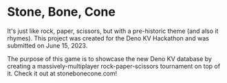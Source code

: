 # Stone, Bone, Cone

It's just like rock, paper, scissors, but with a pre-historic theme (and also it
rhymes). This project was created for the Deno KV Hackathon and was submitted on
June 15, 2023.

The purpose of this game is to showcase the new Deno KV database by creating a
massively-multiplayer rock-paper-scissors tournament on top of it. Check it out
at stonebonecone.com!

